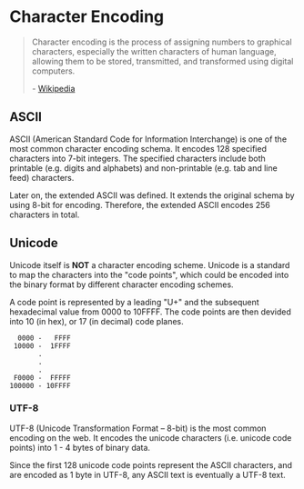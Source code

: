 # Character Encoding

> Character encoding is the process of assigning numbers to graphical characters, especially the written characters of
> human language, allowing them to be stored, transmitted, and transformed using digital computers.
>
> \- [Wikipedia](https://en.wikipedia.org/wiki/Character_encoding)

## ASCII

ASCII (American Standard Code for Information Interchange) is one of the most common character encoding schema. It
encodes 128 specified characters into 7-bit integers. The specified characters include both printable (e.g. digits and
alphabets) and non-printable (e.g. tab and line feed) characters.

Later on, the extended ASCII was defined. It extends the original schema by using 8-bit for encoding. Therefore, the
extended ASCII encodes 256 characters in total.

## Unicode

Unicode itself is **NOT** a character encoding scheme. Unicode is a standard to map the characters into the "code points",
which could be encoded into the binary format by different character encoding schemes.

A code point is represented by a leading "U+" and the subsequent hexadecimal value from 0000 to 10FFFF. The code points
are then devided into 10 (in hex), or 17 (in decimal) code planes.

```
  0000 -   FFFF
 10000 -  1FFFF
       .
       .
       .
 F0000 -  FFFFF
100000 - 10FFFF
```

### UTF-8

UTF-8 (Unicode Transformation Format – 8-bit) is the most common encoding on the web. It encodes the unicode characters
(i.e. unicode code points) into 1 - 4 bytes of binary data.

Since the first 128 unicode code points represent the ASCII characters, and are encoded as 1 byte in UTF-8, any ASCII
text is eventually a UTF-8 text.
